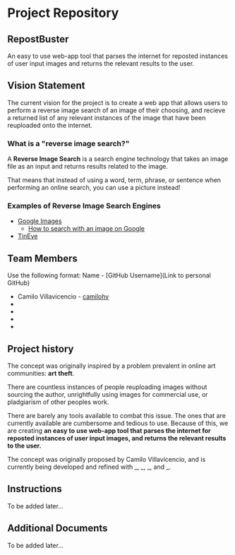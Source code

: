 # Project Repository

## RepostBuster
An easy to use web-app tool that parses the internet for reposted instances of user input images and returns the relevant results to the user.

## Vision Statement
The current vision for the project is to create a web app that allows users to perform a reverse image search of an image of their choosing, and recieve a returned list of any relevant instances of the image that have been reuploaded onto the internet.

### What is a "reverse image search?"
A **Reverse Image Search** is a search engine technology that takes an image file as an input and returns results related to the image.

That means that instead of using a word, term, phrase, or sentence when performing an online search, you can use a picture instead!

### Examples of Reverse Image Search Engines
* [Google Images](https://www.google.com/imghp?hl=en)
    * [How to search with an image on Google](https://support.google.com/websearch/answer/1325808?hl=en&co=GENIE.Platform%3DDesktop)
* [TinEye](https://tineye.com/)

## Team Members
Use the following format:
Name - [GitHub Username](Link to personal GitHub)

* Camilo Villavicencio - [camilohv](https://github.com/camilohv)
* 
* 
* 
* 

## Project history

The concept was originally inspired by a problem prevalent in online art communities: **art theft**.

There are countless instances of people reuploading images without sourcing the author, unrightfully using images for commercial use, or pladgiarism of other peoples work. 

There are barely any tools available to combat this issue. The ones that are currently available are cumbersome and tedious to use. Because of this, we are creating **an easy to use web-app tool that parses the internet for reposted instances of user input images, and returns the relevant results to the user.**

The concept was originally proposed by Camilo Villavicencio, and is currently being developed and refined with _, _, _, and _.

## Instructions
To be added later...

## Additional Documents
To be added later...